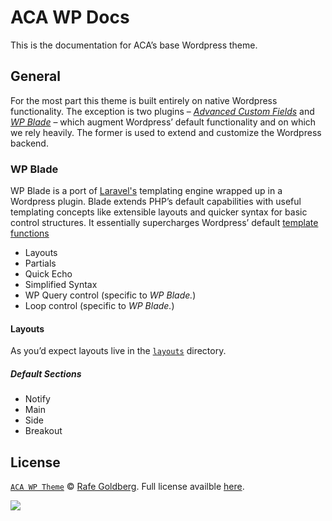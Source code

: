 # ACA WP Docs

This is the documentation for ACA’s base Wordpress theme.

## General

For the most part this theme is built entirely on native Wordpress functionality. The exception is two plugins – *[Advanced Custom Fields](http://www.advancedcustomfields.com/)* and *[WP Blade](https://github.com/MikaelMattsson/blade)* – which augment Wordpress’ default functionality and on which we rely heavily. The former is used to extend and customize the Wordpress backend.

### WP Blade

WP Blade is a port of [Laravel's](http://laravel.com/) templating engine wrapped up in a Wordpress plugin. Blade extends PHP’s default capabilities with useful templating concepts like extensible layouts and quicker syntax for basic control structures. It essentially supercharges Wordpress’ default [template functions](http://codex.wordpress.org/Template_Tags)

- Layouts
- Partials
- Quick Echo
- Simplified Syntax
- WP Query control (specific to *WP Blade.*)
- Loop control (specific to *WP Blade.*)

#### Layouts

As you’d expect layouts live in the [`layouts`](tree/master/layouts)  directory.

##### Default Sections
- Notify
- Main
- Side
- Breakout

## License

[`ACA WP Theme`](https://github.com/rafegoldberg/ACA-WP-Theme/) &copy; [Rafe Goldberg](https://github.com/rafegoldberg/). Full license availble [here](http://creativecommons.org/licenses/by-nc-nd/4.0/).

![](http://i.creativecommons.org/l/by-nc-nd/4.0/88x31.png)

